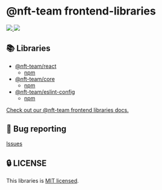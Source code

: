# @nft-team frontend-libraries

<a href="https://github.com/mbti-nf-team/frontend-libraries/issues?q=is%3Aissue+is%3Aopen+sort%3Aupdated-desc">
  <img src="https://img.shields.io/github/issues/mbti-nf-team/frontend-libraries?style=flat-square" />
</a>

<a href="https://github.com/mbti-nf-team/frontend-libraries/blob/main/LICENSE">
  <img src="https://img.shields.io/github/license/mbti-nf-team/frontend-libraries?style=flat-square" />
</a>

## 📚 Libraries
- [@nft-team/react](https://github.com/mbti-nf-team/frontend-libraries/tree/main/packages/react)
  - [npm](https://www.npmjs.com/package/@nft-team/react)
- [@nft-team/core](https://github.com/mbti-nf-team/frontend-libraries/tree/main/packages/core)
  - [npm](https://www.npmjs.com/package/@nft-team/core)
- [@nft-team/eslint-config](https://github.com/mbti-nf-team/frontend-libraries/tree/main/packages/eslint)
  - [npm](https://www.npmjs.com/package/@nft-team/eslint-config)

[Check out our @nft-team frontend libraries docs.](https://mbti-nf-team.github.io/frontend-libraries/)

## 🐛 Bug reporting
[Issues](https://github.com/mbti-nf-team/frontend-libraries/issues)

## 🔒 LICENSE
This libraries is [MIT licensed](https://github.com/mbti-nf-team/frontend-libraries/blob/main/LICENSE).
